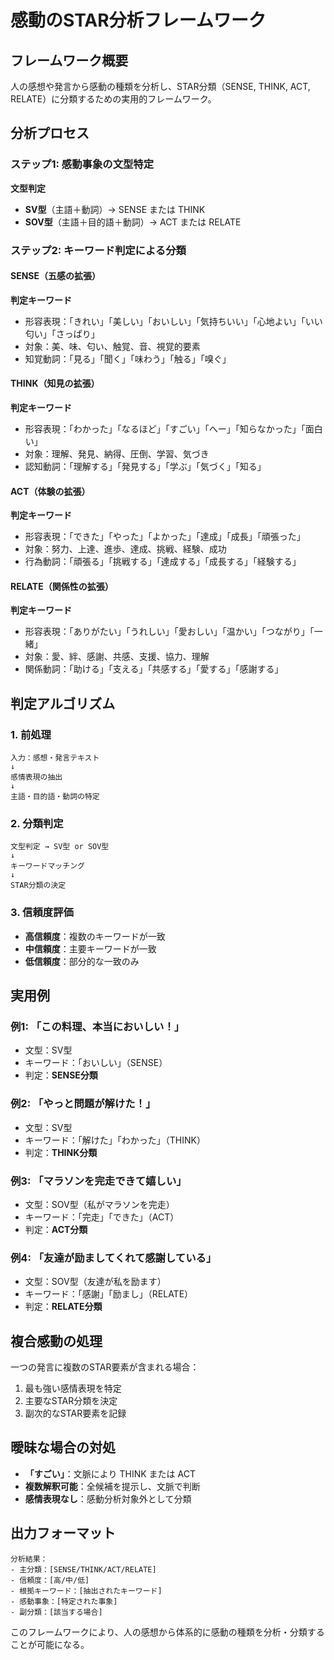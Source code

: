 # 感動のSTAR分析フレームワーク

## フレームワーク概要

人の感想や発言から感動の種類を分析し、STAR分類（SENSE, THINK, ACT, RELATE）に分類するための実用的フレームワーク。

## 分析プロセス

### ステップ1: 感動事象の文型特定
**文型判定**
- **SV型**（主語＋動詞）→ SENSE または THINK
- **SOV型**（主語＋目的語＋動詞）→ ACT または RELATE

### ステップ2: キーワード判定による分類

#### SENSE（五感の拡張）
**判定キーワード**
- 形容表現：「きれい」「美しい」「おいしい」「気持ちいい」「心地よい」「いい匂い」「さっぱり」
- 対象：美、味、匂い、触覚、音、視覚的要素
- 知覚動詞：「見る」「聞く」「味わう」「触る」「嗅ぐ」

#### THINK（知見の拡張）
**判定キーワード**  
- 形容表現：「わかった」「なるほど」「すごい」「へー」「知らなかった」「面白い」
- 対象：理解、発見、納得、圧倒、学習、気づき
- 認知動詞：「理解する」「発見する」「学ぶ」「気づく」「知る」

#### ACT（体験の拡張）
**判定キーワード**
- 形容表現：「できた」「やった」「よかった」「達成」「成長」「頑張った」
- 対象：努力、上達、進歩、達成、挑戦、経験、成功
- 行為動詞：「頑張る」「挑戦する」「達成する」「成長する」「経験する」

#### RELATE（関係性の拡張）
**判定キーワード**
- 形容表現：「ありがたい」「うれしい」「愛おしい」「温かい」「つながり」「一緒」
- 対象：愛、絆、感謝、共感、支援、協力、理解
- 関係動詞：「助ける」「支える」「共感する」「愛する」「感謝する」

## 判定アルゴリズム

### 1. 前処理
```
入力：感想・発言テキスト
↓
感情表現の抽出
↓  
主語・目的語・動詞の特定
```

### 2. 分類判定
```
文型判定 → SV型 or SOV型
↓
キーワードマッチング
↓
STAR分類の決定
```

### 3. 信頼度評価
- **高信頼度**：複数のキーワードが一致
- **中信頼度**：主要キーワードが一致
- **低信頼度**：部分的な一致のみ

## 実用例

### 例1: 「この料理、本当においしい！」
- 文型：SV型
- キーワード：「おいしい」（SENSE）
- 判定：**SENSE分類**

### 例2: 「やっと問題が解けた！」
- 文型：SV型  
- キーワード：「解けた」「わかった」（THINK）
- 判定：**THINK分類**

### 例3: 「マラソンを完走できて嬉しい」
- 文型：SOV型（私がマラソンを完走）
- キーワード：「完走」「できた」（ACT）
- 判定：**ACT分類**

### 例4: 「友達が励ましてくれて感謝している」
- 文型：SOV型（友達が私を励ます）
- キーワード：「感謝」「励まし」（RELATE）
- 判定：**RELATE分類**

## 複合感動の処理

一つの発言に複数のSTAR要素が含まれる場合：
1. 最も強い感情表現を特定
2. 主要なSTAR分類を決定
3. 副次的なSTAR要素を記録

## 曖昧な場合の対処

- **「すごい」**：文脈により THINK または ACT
- **複数解釈可能**：全候補を提示し、文脈で判断
- **感情表現なし**：感動分析対象外として分類

## 出力フォーマット

```
分析結果：
- 主分類：[SENSE/THINK/ACT/RELATE]
- 信頼度：[高/中/低]
- 根拠キーワード：[抽出されたキーワード]
- 感動事象：[特定された事象]
- 副分類：[該当する場合]
```

このフレームワークにより、人の感想から体系的に感動の種類を分析・分類することが可能になる。